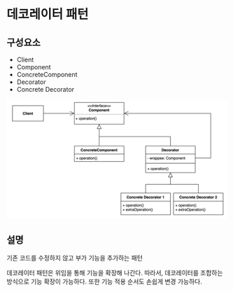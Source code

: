 # 데코레이터 패턴

## 구성요소

- Client
- Component
- ConcreteComponent
- Decorator
- Concrete Decorator

![](decorator.png)

## 설명
기존 코드를 수정하지 않고 부가 기능을 추가하는 패턴


데코레이터 패턴은 위임을 통해 기능을 확장해 나간다.
따라서, 데코레이터를 조합하는 방식으로 기능 확장이 가능하다. 또한 기능 적용 순서도 손쉽게 변경 가능하다.